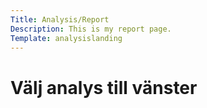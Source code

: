 ```yaml
---
Title: Analysis/Report
Description: This is my report page.
Template: analysislanding
---
```


Välj analys till vänster
=======================